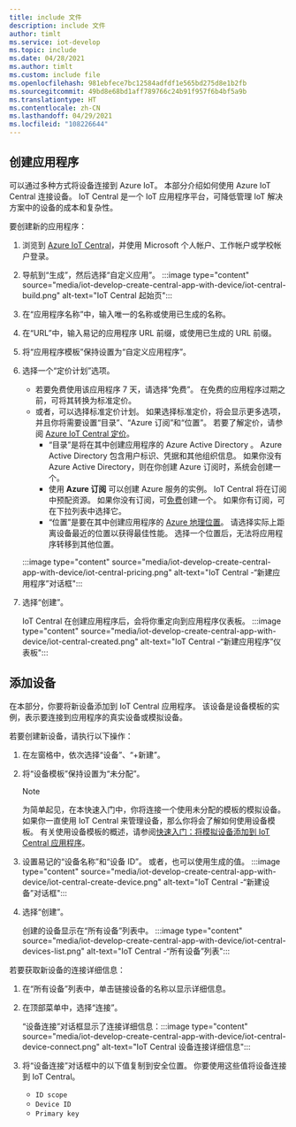 ```yaml
---
title: include 文件
description: include 文件
author: timlt
ms.service: iot-develop
ms.topic: include
ms.date: 04/28/2021
ms.author: timlt
ms.custom: include file
ms.openlocfilehash: 981ebfece7bc12584adfdf1e565bd275d8e1b2fb
ms.sourcegitcommit: 49bd8e68bd1aff789766c24b91f957f6b4bf5a9b
ms.translationtype: HT
ms.contentlocale: zh-CN
ms.lasthandoff: 04/29/2021
ms.locfileid: "108226644"
---
```

## <a name="create-an-application"></a>创建应用程序
可以通过多种方式将设备连接到 Azure IoT。 本部分介绍如何使用 Azure IoT Central 连接设备。 IoT Central 是一个 IoT 应用程序平台，可降低管理 IoT 解决方案中的设备的成本和复杂性。

要创建新的应用程序：
1. 浏览到 [Azure IoT Central](https://apps.azureiotcentral.com/)，并使用 Microsoft 个人帐户、工作帐户或学校帐户登录。
1. 导航到“生成”，然后选择“自定义应用”。 
   :::image type="content" source="media/iot-develop-create-central-app-with-device/iot-central-build.png" alt-text="IoT Central 起始页":::
1. 在“应用程序名称”中，输入唯一的名称或使用已生成的名称。
1. 在“URL”中，输入易记的应用程序 URL 前缀，或使用已生成的 URL 前缀。
1. 将“应用程序模板”保持设置为“自定义应用程序”。 
1. 选择一个“定价计划”选项。 
    - 若要免费使用该应用程序 7 天，请选择“免费”。 在免费的应用程序过期之前，可将其转换为标准定价。
    - 或者，可以选择标准定价计划。 如果选择标准定价，将会显示更多选项，并且你将需要设置“目录”、“Azure 订阅”和“位置”。   若要了解定价，请参阅 [Azure IoT Central 定价](https://azure.microsoft.com/pricing/details/iot-central/)。 
        - “目录”是将在其中创建应用程序的 Azure Active Directory  。 Azure Active Directory 包含用户标识、凭据和其他组织信息。 如果你没有 Azure Active Directory，则在你创建 Azure 订阅时，系统会创建一个。
        - 使用 **Azure 订阅** 可以创建 Azure 服务的实例。 IoT Central 将在订阅中预配资源。 如果你没有订阅，可[免费](https://aka.ms/createazuresubscription)创建一个。 如果你有订阅，可在下拉列表中选择它。
        - “位置”是要在其中创建应用程序的 [Azure 地理位置](https://azure.microsoft.com/global-infrastructure/geographies/)。 请选择实际上距离设备最近的位置以获得最佳性能。 选择一个位置后，无法将应用程序转移到其他位置。

    :::image type="content" source="media/iot-develop-create-central-app-with-device/iot-central-pricing.png" alt-text="IoT Central -“新建应用程序”对话框":::
1. 选择“创建”。
    
    IoT Central 在创建应用程序后，会将你重定向到应用程序仪表板。
    :::image type="content" source="media/iot-develop-create-central-app-with-device/iot-central-created.png" alt-text="IoT Central -“新建应用程序”仪表板":::

## <a name="add-a-device"></a>添加设备
在本部分，你要将新设备添加到 IoT Central 应用程序。 该设备是设备模板的实例，表示要连接到应用程序的真实设备或模拟设备。 

若要创建新设备，请执行以下操作：
1. 在左窗格中，依次选择“设备”、“+新建”。 
1. 将“设备模板”保持设置为“未分配”。

    > [!NOTE]
    > 为简单起见，在本快速入门中，你将连接一个使用未分配的模板的模拟设备。 如果你一直使用 IoT Central 来管理设备，那么你将会了解如何使用设备模板。 有关使用设备模板的概述，请参阅[快速入门：将模拟设备添加到 IoT Central 应用程序](../articles/iot-central/core/quick-create-simulated-device.md)。
1. 设置易记的“设备名称”和“设备 ID”。  或者，也可以使用生成的值。
    :::image type="content" source="media/iot-develop-create-central-app-with-device/iot-central-create-device.png" alt-text="IoT Central -“新建设备”对话框":::
1. 选择“创建”。

    创建的设备显示在“所有设备”列表中。
    :::image type="content" source="media/iot-develop-create-central-app-with-device/iot-central-devices-list.png" alt-text="IoT Central -“所有设备”列表":::
    
若要获取新设备的连接详细信息：
1. 在“所有设备”列表中，单击链接设备的名称以显示详细信息。 
1. 在顶部菜单中，选择“连接”。

    “设备连接”对话框显示了连接详细信息：:::image type="content" source="media/iot-develop-create-central-app-with-device/iot-central-device-connect.png" alt-text="IoT Central 设备连接详细信息":::
1. 将“设备连接”对话框中的以下值复制到安全位置。 你要使用这些值将设备连接到 IoT Central。
    * `ID scope`
    * `Device ID`
    * `Primary key`